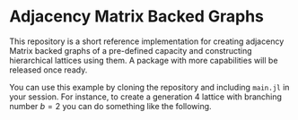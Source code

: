 # Adjacency Matrix Backed Graphs

This repository is a short reference implementation for creating adjacency Matrix
backed graphs of a pre-defined capacity and constructing hierarchical lattices
using them. A package with more capabilities will be released once ready.

You can use this example by cloning the repository and including `main.jl` in your
session. For instance, to create a generation 4 lattice with branching number $b=2$
you can do something like the following.


